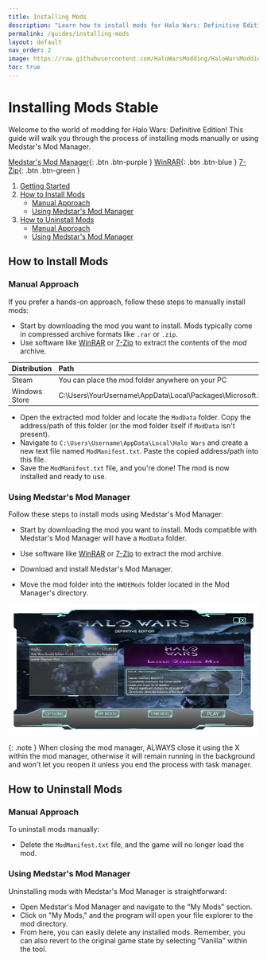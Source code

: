 ```yaml
---
title: Installing Mods
description: "Learn how to install mods for Halo Wars: Definitive Edition"
permalink: /guides/installing-mods
layout: default
nav_order: 2
image: https://raw.githubusercontent.com/HaloWarsModding/HaloWarsModding.github.io/master/resources/images/metadata/header.png
toc: true
---
```


# Installing Mods <span class="label label-green">Stable</span>

Welcome to the world of modding for Halo Wars: Definitive Edition! This guide will walk you through the process of installing mods manually or using Medstar's Mod Manager.

[Medstar's Mod Manager](https://www.moddb.com/downloads/start/226029?referer=https%3A%2F%2Fwww.moddb.com%2Fmods%2Fhalo-wars-de-mod-manager%2Fdownloads){: .btn .btn-purple }
[WinRAR](https://www.win-rar.com/download.html){: .btn .btn-blue } [7-Zip](https://www.7-zip.org/download.html){: .btn .btn-green }

1. [Getting Started](#getting-started)
2. [How to Install Mods](#how-to-install-mods)
   - [Manual Approach](#manual-approach)
   - [Using Medstar's Mod Manager](#using-medstar-s-mod-manager)
3. [How to Uninstall Mods](#how-to-uninstall-mods)
   - [Manual Approach](#manual-approach-1)
   - [Using Medstar's Mod Manager](#using-medstar-s-mod-manager-1)

## How to Install Mods

### Manual Approach

If you prefer a hands-on approach, follow these steps to manually install mods:

- Start by downloading the mod you want to install. Mods typically come in compressed archive formats like `.rar` or `.zip`.
- Use software like [WinRAR](https://www.win-rar.com/download.html) or [7-Zip](https://www.7-zip.org/download.html) to extract the contents of the mod archive.

| Distribution  | Path              | 
|:--------------|:------------------|
| Steam         | You can place the mod folder anywhere on your PC |
| Windows Store | C:\Users\YourUsername\AppData\Local\Packages\Microsoft.BulldogThreshold_8wekyb3d8bbwe\LocalState | 

- Open the extracted mod folder and locate the `ModData` folder. Copy the address/path of this folder (or the mod folder itself if `ModData` isn't present).
- Navigate to `C:\Users\Username\AppData\Local\Halo Wars` and create a new text file named `ModManifest.txt`. Paste the copied address/path into this file.
- Save the `ModManifest.txt` file, and you're done! The mod is now installed and ready to use.

### Using Medstar's Mod Manager

Follow these steps to install mods using Medstar's Mod Manager:

- Start by downloading the mod you want to install. Mods compatible with Medstar's Mod Manager will have a `ModData` folder.

- Use software like [WinRAR](https://www.win-rar.com/download.html) or [7-Zip](https://www.7-zip.org/download.html) to extract the mod archive.

- Download and install Medstar's Mod Manager.

- Move the mod folder into the `HWDEMods` folder located in the Mod Manager's directory.

![](https://raw.githubusercontent.com/HaloWarsModding/HaloWarsModding.github.io/master/resources/images/modmanager/1.png)

{: .note }
When closing the mod manager, ALWAYS close it using the X within the mod manager, otherwise it will remain running in the background and won't let you reopen it unless you end the process with task manager.

## How to Uninstall Mods

### Manual Approach

To uninstall mods manually:

- Delete the `ModManifest.txt` file, and the game will no longer load the mod.

### Using Medstar's Mod Manager

Uninstalling mods with Medstar's Mod Manager is straightforward:

- Open Medstar's Mod Manager and navigate to the "My Mods" section.
- Click on "My Mods," and the program will open your file explorer to the mod directory.
- From here, you can easily delete any installed mods. Remember, you can also revert to the original game state by selecting "Vanilla" within the tool.
